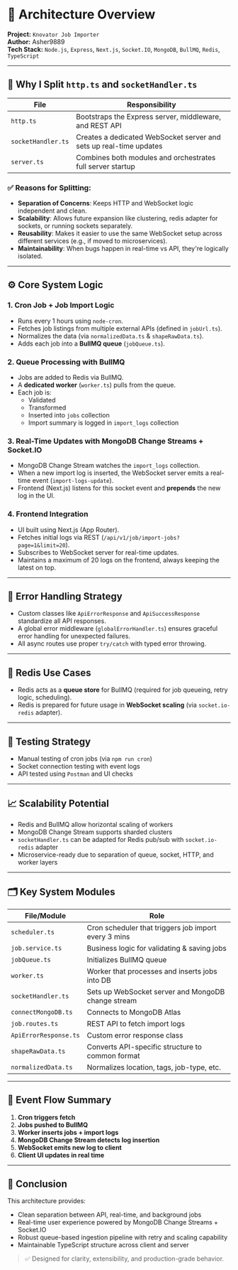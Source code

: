 
# 🧱 Architecture Overview

**Project:** `Knovator Job Importer`  
**Author:** Asher9889  
**Tech Stack:** `Node.js`, `Express`, `Next.js`, `Socket.IO`, `MongoDB`, `BullMQ`, `Redis`, `TypeScript`

---
## 🧩 Why I Split `http.ts` and `socketHandler.ts`

| File               | Responsibility                                                       |
|--------------------|----------------------------------------------------------------------|
| `http.ts`          | Bootstraps the Express server, middleware, and REST API              |
| `socketHandler.ts` | Creates a dedicated WebSocket server and sets up real-time updates   |
| `server.ts`        | Combines both modules and orchestrates full server startup           |

### ✅ Reasons for Splitting:
- **Separation of Concerns**: Keeps HTTP and WebSocket logic independent and clean.
- **Scalability**: Allows future expansion like clustering, redis adapter for sockets, or running sockets separately.
- **Reusability**: Makes it easier to use the same WebSocket setup across different services (e.g., if moved to microservices).
- **Maintainability**: When bugs happen in real-time vs API, they're logically isolated.

---

## ⚙️ Core System Logic

### 1. **Cron Job + Job Import Logic**
- Runs every 1 hours using `node-cron`.
- Fetches job listings from multiple external APIs (defined in `jobUrl.ts`).
- Normalizes the data (via `normalizedData.ts` & `shapeRawData.ts`).
- Adds each job into a **BullMQ queue** (`jobQueue.ts`).

### 2. **Queue Processing with BullMQ**
- Jobs are added to Redis via BullMQ.
- A **dedicated worker** (`worker.ts`) pulls from the queue.
- Each job is:
  - Validated
  - Transformed
  - Inserted into `jobs` collection
  - Import summary is logged in `import_logs` collection

### 3. **Real-Time Updates with MongoDB Change Streams + Socket.IO**
- MongoDB Change Stream watches the `import_logs` collection.
- When a new import log is inserted, the WebSocket server emits a real-time event (`import-logs-update`).
- Frontend (Next.js) listens for this socket event and **prepends** the new log in the UI.

### 4. **Frontend Integration**
- UI built using Next.js (App Router).
- Fetches initial logs via REST (`/api/v1/job/import-jobs?page=1&limit=20`).
- Subscribes to WebSocket server for real-time updates.
- Maintains a maximum of 20 logs on the frontend, always keeping the latest on top.

---

## 🔐 Error Handling Strategy

- Custom classes like `ApiErrorResponse` and `ApiSuccessResponse` standardize all API responses.
- A global error middleware (`globalErrorHandler.ts`) ensures graceful error handling for unexpected failures.
- All async routes use proper `try/catch` with typed error throwing.

---

## 📡 Redis Use Cases

- Redis acts as a **queue store** for BullMQ (required for job queueing, retry logic, scheduling).
- Redis is prepared for future usage in **WebSocket scaling** (via `socket.io-redis` adapter).

---

## 🧪 Testing Strategy

- Manual testing of cron jobs (via `npm run cron`)
- Socket connection testing with event logs
- API tested using `Postman` and UI checks

---

## 📈 Scalability Potential

- Redis and BullMQ allow horizontal scaling of workers
- MongoDB Change Stream supports sharded clusters
- `socketHandler.ts` can be adapted for Redis pub/sub with `socket.io-redis` adapter
- Microservice-ready due to separation of queue, socket, HTTP, and worker layers

---

## 🗂 Key System Modules

| File/Module                  | Role |
|-----------------------------|------|
| `scheduler.ts`              | Cron scheduler that triggers job import every 3 mins |
| `job.service.ts`            | Business logic for validating & saving jobs |
| `jobQueue.ts`               | Initializes BullMQ queue |
| `worker.ts`                 | Worker that processes and inserts jobs into DB |
| `socketHandler.ts`          | Sets up WebSocket server and MongoDB change stream |
| `connectMongoDB.ts`         | Connects to MongoDB Atlas |
| `job.routes.ts`             | REST API to fetch import logs |
| `ApiErrorResponse.ts`       | Custom error response class |
| `shapeRawData.ts`           | Converts API-specific structure to common format |
| `normalizedData.ts`         | Normalizes location, tags, job-type, etc. |

---

## 🔄 Event Flow Summary

1. **Cron triggers fetch**
2. **Jobs pushed to BullMQ**
3. **Worker inserts jobs + import logs**
4. **MongoDB Change Stream detects log insertion**
5. **WebSocket emits new log to client**
6. **Client UI updates in real time**

---

## 🏁 Conclusion

This architecture provides:
- Clean separation between API, real-time, and background jobs
- Real-time user experience powered by MongoDB Change Streams + Socket.IO
- Robust queue-based ingestion pipeline with retry and scaling capability
- Maintainable TypeScript structure across client and server

> ✅ Designed for clarity, extensibility, and production-grade behavior.
